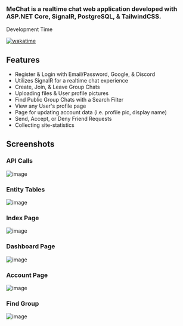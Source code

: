 ### MeChat is a realtime chat web application developed with ASP.NET Core, SignalR, PostgreSQL, & TailwindCSS.

Development Time

[![wakatime](https://wakatime.com/badge/user/2d870dab-4a32-4b61-92e1-e72e79bac1da/project/2445677e-c249-47f4-988f-cb3a585928f9.svg)](https://wakatime.com/badge/user/2d870dab-4a32-4b61-92e1-e72e79bac1da/project/2445677e-c249-47f4-988f-cb3a585928f9)

## Features
* Register & Login with Email/Password, Google, & Discord
* Utilizes SignalR for a realtime chat experience
* Create, Join, & Leave Group Chats
* Uploading files & User profile pictures
* Find Public Group Chats with a Search Filter
* View any User's profile page
* Page for updating account data (i.e. profile pic, display name) 
* Send, Accept, or Deny Friend Requests
* Collecting site-statistics

## Screenshots

### API Calls

![image](https://github.com/user-attachments/assets/2e05828c-3a9f-4072-909f-1d600e0de278)

### Entity Tables

![image](https://github.com/user-attachments/assets/de8f308e-4d18-4a48-b99c-6309ebe70550)

### Index Page

![image](https://github.com/user-attachments/assets/3417a6f1-9c8b-4d40-b532-1909c446689a)

### Dashboard Page

![image](https://github.com/user-attachments/assets/20703743-6263-467d-a1ea-b1ccc651c488)

### Account Page

![image](https://github.com/user-attachments/assets/10455e3d-4861-4dfc-acc3-87d9c37f1e21)

### Find Group

![image](https://github.com/user-attachments/assets/edafc28a-1709-47ac-9af4-8faaf7d882a0)

